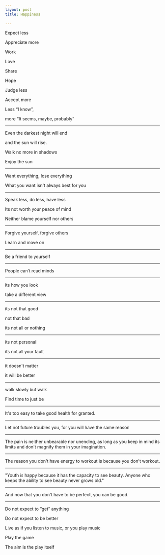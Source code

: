 ```yaml
---
layout: post
title: Happiness  
 
---
```




Expect less 

Appreciate more 

Work 

Love 

Share 

Hope 

Judge less

Accept more

Less “I know”, 

more “It seems, maybe, probably” 

---

Even the darkest night will end 

and the sun will rise.

Walk no more in shadows 

Enjoy the sun 

---


Want everything, lose everything 

What you want isn't always best for you 

---

Speak less, do less, have less 

Its not worth your peace of mind 

Neither blame yourself nor others

---

Forgive yourself, forgive others 

Learn and move on 

---

Be a friend to yourself


---

People can’t read minds

---

its how you look  

take a different view 

---

its not that good 

not that bad 

its not all or nothing 

---

its not personal 

its not all your fault 

---

it doesn't matter 

it will be better 

---

walk slowly but walk 

Find time to just be 

---

It's too easy to take good health for granted.

---

Let not future troubles you, for you will have the same reason 

---

The pain is neither unbearable nor unending, as long as you keep in mind its limits and don't magnify them in your imagination.

---

The reason you don't have energy to workout is because you don't workout.

---

"Youth is happy because it has the capacity to see beauty. Anyone who keeps the ability to see beauty never grows old."

---

And now that you don't have to be perfect, you can be good.

---

Do not expect to “get” anything 

Do not expect to be better 

Live as if you listen to music, or you play music 

Play the game 

The aim is the play itself 




 